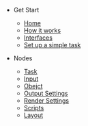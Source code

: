 + Get Start
    + [Home](/)
    + [How it works](HowItWorks.md)
    + [Interfaces](Interface.md)
    + [Set up a simple task](SetUpTask.md)

+ Nodes
    + [Task](NodeTask)	
    + [Input](NodeInput)
    + [Obejct](NodeObject)
    + [Output Settings](NodeOutput)
    + [Render Settings](NodeRender)
    + [Scripts](NodeScripts)
    + [Layout](NodeLayout)
